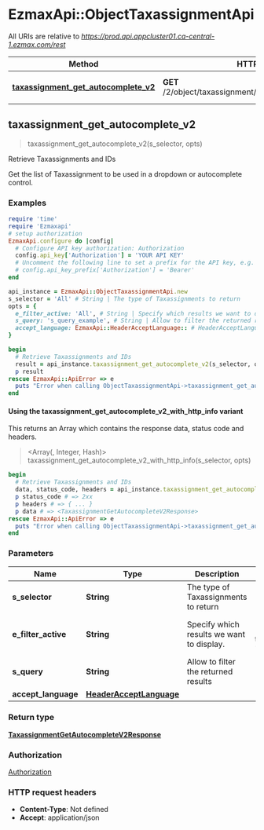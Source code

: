 # EzmaxApi::ObjectTaxassignmentApi

All URIs are relative to *https://prod.api.appcluster01.ca-central-1.ezmax.com/rest*

| Method | HTTP request | Description |
| ------ | ------------ | ----------- |
| [**taxassignment_get_autocomplete_v2**](ObjectTaxassignmentApi.md#taxassignment_get_autocomplete_v2) | **GET** /2/object/taxassignment/getAutocomplete/{sSelector} | Retrieve Taxassignments and IDs |


## taxassignment_get_autocomplete_v2

> <TaxassignmentGetAutocompleteV2Response> taxassignment_get_autocomplete_v2(s_selector, opts)

Retrieve Taxassignments and IDs

Get the list of Taxassignment to be used in a dropdown or autocomplete control.

### Examples

```ruby
require 'time'
require 'Ezmaxapi'
# setup authorization
EzmaxApi.configure do |config|
  # Configure API key authorization: Authorization
  config.api_key['Authorization'] = 'YOUR API KEY'
  # Uncomment the following line to set a prefix for the API key, e.g. 'Bearer' (defaults to nil)
  # config.api_key_prefix['Authorization'] = 'Bearer'
end

api_instance = EzmaxApi::ObjectTaxassignmentApi.new
s_selector = 'All' # String | The type of Taxassignments to return
opts = {
  e_filter_active: 'All', # String | Specify which results we want to display.
  s_query: 's_query_example', # String | Allow to filter the returned results
  accept_language: EzmaxApi::HeaderAcceptLanguage:: # HeaderAcceptLanguage | 
}

begin
  # Retrieve Taxassignments and IDs
  result = api_instance.taxassignment_get_autocomplete_v2(s_selector, opts)
  p result
rescue EzmaxApi::ApiError => e
  puts "Error when calling ObjectTaxassignmentApi->taxassignment_get_autocomplete_v2: #{e}"
end
```

#### Using the taxassignment_get_autocomplete_v2_with_http_info variant

This returns an Array which contains the response data, status code and headers.

> <Array(<TaxassignmentGetAutocompleteV2Response>, Integer, Hash)> taxassignment_get_autocomplete_v2_with_http_info(s_selector, opts)

```ruby
begin
  # Retrieve Taxassignments and IDs
  data, status_code, headers = api_instance.taxassignment_get_autocomplete_v2_with_http_info(s_selector, opts)
  p status_code # => 2xx
  p headers # => { ... }
  p data # => <TaxassignmentGetAutocompleteV2Response>
rescue EzmaxApi::ApiError => e
  puts "Error when calling ObjectTaxassignmentApi->taxassignment_get_autocomplete_v2_with_http_info: #{e}"
end
```

### Parameters

| Name | Type | Description | Notes |
| ---- | ---- | ----------- | ----- |
| **s_selector** | **String** | The type of Taxassignments to return |  |
| **e_filter_active** | **String** | Specify which results we want to display. | [optional][default to &#39;Active&#39;] |
| **s_query** | **String** | Allow to filter the returned results | [optional] |
| **accept_language** | [**HeaderAcceptLanguage**](.md) |  | [optional] |

### Return type

[**TaxassignmentGetAutocompleteV2Response**](TaxassignmentGetAutocompleteV2Response.md)

### Authorization

[Authorization](../README.md#Authorization)

### HTTP request headers

- **Content-Type**: Not defined
- **Accept**: application/json

